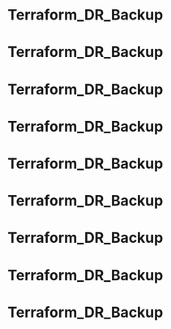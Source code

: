 # Terraform_DR_Backup
# Terraform_DR_Backup
# Terraform_DR_Backup
# Terraform_DR_Backup
# Terraform_DR_Backup
# Terraform_DR_Backup
# Terraform_DR_Backup
# Terraform_DR_Backup
# Terraform_DR_Backup
